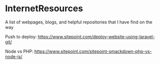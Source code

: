 # InternetResources
A list of webpages, blogs, and helpful repositories that I have find on the way

Push to deploy: 
  https://www.sitepoint.com/deploy-website-using-laravel-git/

Node vs PHP:
  https://www.sitepoint.com/sitepoint-smackdown-php-vs-node-js/
